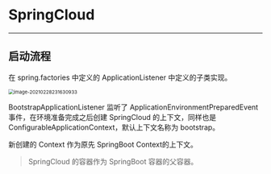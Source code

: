 # SpringCloud

---

## 启动流程

在 spring.factories 中定义的 ApplicationListener 中定义的子类实现。

<img src="/home/chen/github/_note/pic/image-20210228231630933.png" alt="image-20210228231630933" style="zoom:67%;" />

BootstrapApplicationListener 监听了 ApplicationEnvironmentPreparedEvent 事件，在环境准备完成之后创建 SpringCloud 的上下文，同样也是 ConfigurableApplicationContext，默认上下文名称为 bootstrap。

新创建的 Context 作为原先 SpringBoot Context的上下文。

> SpringCloud 的容器作为 SpringBoot 容器的父容器。

